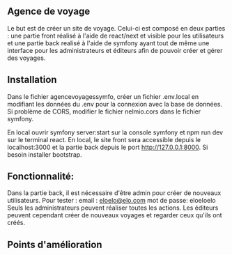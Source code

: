 ## Agence de voyage

Le but est de créer un site de voyage. Celui-ci est composé en deux parties : une partie front réalisé à l'aide de react/next et visible pour les utilisateurs et une partie back realisé à l'aide de symfony ayant tout de même une interface pour les administrateurs et éditeurs afin de pouvoir créer et gérer des voyages. 

## Installation

Dans le fichier agencevoyagessymfo, créer un fichier .env.local en modifiant les données du .env pour la connexion avec la base de données.
Si problème de CORS, modifier le fichier nelmio.cors dans le fichier symfony.

En local ouvrir symfony server:start sur la console symfony et npm run dev sur le terminal react. En local, le site front sera accessible depuis le localhost:3000 et la partie back depuis le port http://127.0.0.1:8000. Si besoin installer bootstrap.


## Fonctionnalité: 
Dans la partie back, il est nécessaire d'être admin pour créer de nouveaux utilisateurs. Pour tester :
 email : eloelo@elo.com
 mot de passe: eloeloelo
 Seuls les administrateurs peuvent réaliser toutes les actions. 
 Les éditeurs peuvent cependant créer de nouveaux voyages et regarder ceux qu'ils ont créés. 

## Points d'amélioration

